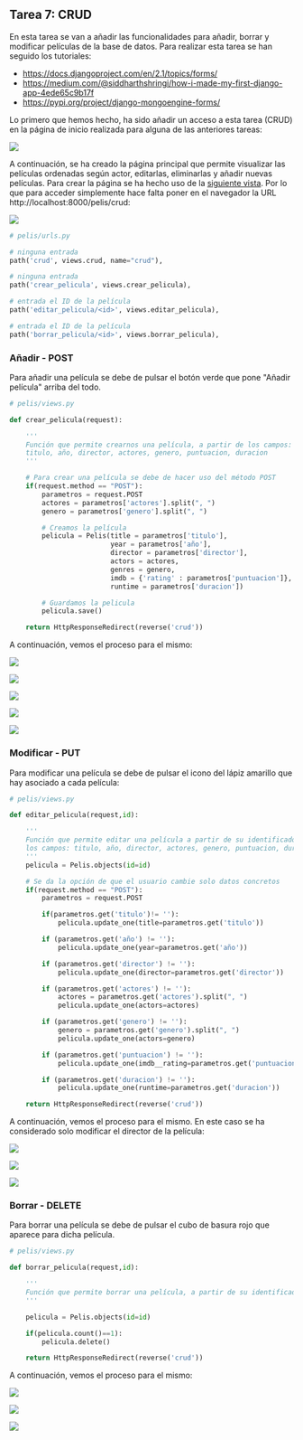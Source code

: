 ## Tarea 7: CRUD

En esta tarea se van a añadir las funcionalidades para añadir, borrar y modificar películas de la base de datos. Para realizar esta tarea se han seguido los tutoriales:

- https://docs.djangoproject.com/en/2.1/topics/forms/
- https://medium.com/@siddharthshringi/how-i-made-my-first-django-app-4ede65c9b17f
- https://pypi.org/project/django-mongoengine-forms/

Lo primero que hemos hecho, ha sido añadir un acceso a esta tarea (CRUD) en la página de inicio realizada para alguna de las anteriores tareas:

![](imagenes/1.png)

A continuación, se ha creado la página principal que permite visualizar las películas ordenadas según actor, editarlas, eliminarlas y añadir nuevas películas. Para crear la página se ha hecho uso de la [siguiente vista](https://www.tutorialrepublic.com/snippets/preview.php?topic=bootstrap&file=crud-data-table-for-database-with-modal-form). Por lo que para acceder simplemente hace falta poner en el navegador la URL http://localhost:8000/pelis/crud:

![](imagenes/2.png)

~~~python
# pelis/urls.py

# ninguna entrada
path('crud', views.crud, name="crud"),

# ninguna entrada
path('crear_pelicula', views.crear_pelicula),

# entrada el ID de la película
path('editar_pelicula/<id>', views.editar_pelicula),

# entrada el ID de la película
path('borrar_pelicula/<id>', views.borrar_pelicula),
~~~


### Añadir - POST

Para añadir una película se debe de pulsar el botón verde que pone "Añadir película" arriba del todo.

~~~python
# pelis/views.py

def crear_pelicula(request):

	'''
	Función que permite crearnos una película, a partir de los campos:
	titulo, año, director, actores, genero, puntuacion, duracion
	'''

	# Para crear una película se debe de hacer uso del método POST
	if(request.method == "POST"):
		parametros = request.POST
		actores = parametros['actores'].split(", ")
		genero = parametros['genero'].split(", ")

		# Creamos la película
		pelicula = Pelis(title = parametros['titulo'],
						 year = parametros['año'],
						 director = parametros['director'],
						 actors = actores,
						 genres = genero,
						 imdb = {'rating' : parametros['puntuacion']},
						 runtime = parametros['duracion'])

		# Guardamos la pelicula
		pelicula.save()

	return HttpResponseRedirect(reverse('crud'))
~~~

A continuación, vemos el proceso para el mismo:

![](imagenes/6.png)

![](imagenes/7.png)

![](imagenes/8.png)

![](imagenes/9.png)

![](imagenes/10.png)


### Modificar - PUT

Para modificar una película se debe de pulsar el icono del lápiz amarillo que hay asociado a cada película:

~~~python
# pelis/views.py

def editar_pelicula(request,id):

	'''
	Función que permite editar una película a partir de su identificador, y
	los campos: titulo, año, director, actores, genero, puntuacion, duracion
	'''
	pelicula = Pelis.objects(id=id)

	# Se da la opción de que el usuario cambie solo datos concretos
	if(request.method == "POST"):
		parametros = request.POST

		if(parametros.get('titulo')!= ''):
			pelicula.update_one(title=parametros.get('titulo'))

		if (parametros.get('año') != ''):
			pelicula.update_one(year=parametros.get('año'))

		if (parametros.get('director') != ''):
			pelicula.update_one(director=parametros.get('director'))

		if (parametros.get('actores') != ''):
			actores = parametros.get('actores').split(", ")
			pelicula.update_one(actors=actores)

		if (parametros.get('genero') != ''):
			genero = parametros.get('genero').split(", ")
			pelicula.update_one(actors=genero)

		if (parametros.get('puntuacion') != ''):
			pelicula.update_one(imdb__rating=parametros.get('puntuacion'))

		if (parametros.get('duracion') != ''):
			pelicula.update_one(runtime=parametros.get('duracion'))

	return HttpResponseRedirect(reverse('crud'))
~~~


A continuación, vemos el proceso para el mismo. En este caso se ha considerado solo modificar el director de la película:

![](imagenes/11.png)

![](imagenes/12.png)

![](imagenes/13.png)

### Borrar - DELETE


Para borrar una película se debe de pulsar el cubo de basura rojo que aparece para dicha película.

~~~python
# pelis/views.py

def borrar_pelicula(request,id):

	'''
	Función que permite borrar una película, a partir de su identificador
	'''

	pelicula = Pelis.objects(id=id)

	if(pelicula.count()==1):
		pelicula.delete()

	return HttpResponseRedirect(reverse('crud'))
~~~


A continuación, vemos el proceso para el mismo:

![](imagenes/3.png)

![](imagenes/4.png)

![](imagenes/5.png)

